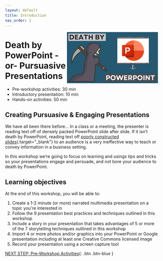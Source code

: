 ```yaml
---
layout: default
title: Introduction 
nav_order: 1
---
```

<img src="images/death-by-powerpoint.png" style="float:right;width:300px;" alt="image description">

# Death by PowerPoint -or- Pursuasive Presentations

- Pre-workshop activities: 30 min 
- Introductory presentation: 10 min
- Hands-on activities: 50 min

## Creating Pursuasive & Engaging Presentations 

We have all been there before… In a class or a meeting, the presenter is reading text off of densely packed PowerPoint slide after slide. If it isn’t death by PowerPoint, reading text off [poorly constructed slides](https://www.pcworld.idg.com.au/slideshow/366369/world-worst-powerpoint-presentations/){:target="_blank"} to an audience is a very ineffective way to teach or convey information in a business setting. 

In this workshop we’re going to focus on learning and usings tips and tricks so your presentations engage and persuade, and not bore your audience to death by PowerPoint.

## Learning objectives

At the end of this workshop, you will be able to:

1. Create a 1-2 minute (or more) narrated multimedia presentation on a topic you're interested in
2. Follow the 9 presentation best practices and techniques outlined in this workshop
3. Include a story in your presentation that takes advantages of 5 or more of the 7 storytelling techniques outlined in this workshop
4. Import 4 or more photos and/or graphics into your PowerPoint or Google presentation including at least one Creative Commons licensed image
5. Record your presentation using a screen capture tool
 
[NEXT STEP: Pre-Workshop Activities](pre-workshop.html){: .btn .btn-blue }
